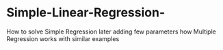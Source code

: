 # Simple-Linear-Regression-
How to solve Simple Regression later adding few parameters how Multiple Regression works with similar examples
